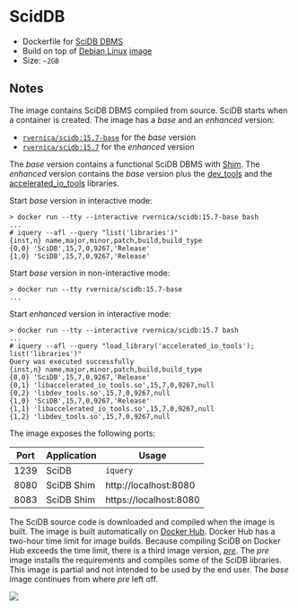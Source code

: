 ScidDB
======

*   Dockerfile for [SciDB DBMS](http://www.paradigm4.com/)
*   Build on top of [Debian Linux](https://www.debian.org/) [image](https://hub.docker.com/_/debian/)
*   Size: `~2GB`

Notes
-----

The image contains SciDB DBMS compiled from source. SciDB starts when a container is created. The image has a *base* and an *enhanced* version:

   * [`rvernica/scidb:15.7-base`](https://github.com/rvernica/docker-library/blob/master/scidb/15.7/Dockerfile.base) for the *base* version
   * [`rvernica/scidb:15.7`](https://github.com/rvernica/docker-library/blob/master/scidb/15.7/Dockerfile) for the *enhanced* version

The *base* version contains a functional SciDB DBMS with [Shim](https://github.com/Paradigm4/shim). The *enhanced* version contains the *base* version plus the [dev_tools](https://github.com/Paradigm4/dev_tools/) and the [accelerated_io_tools](https://github.com/Paradigm4/accelerated_io_tools) libraries.

Start *base* version in interactive mode:

    > docker run --tty --interactive rvernica/scidb:15.7-base bash
    ...
    # iquery --afl --query "list('libraries')"
    {inst,n} name,major,minor,patch,build,build_type
    {0,0} 'SciDB',15,7,0,9267,'Release'
    {1,0} 'SciDB',15,7,0,9267,'Release'

Start *base* version in non-interactive mode:

    > docker run --tty rvernica/scidb:15.7-base
    ...

Start *enhanced* version in interactive mode:

    > docker run --tty --interactive rvernica/scidb:15.7 bash
    ...
    # iquery --afl --query "load_library('accelerated_io_tools'); list('libraries')"
    Query was executed successfully
    {inst,n} name,major,minor,patch,build,build_type
    {0,0} 'SciDB',15,7,0,9267,'Release'
    {0,1} 'libaccelerated_io_tools.so',15,7,0,9267,null
    {0,2} 'libdev_tools.so',15,7,0,9267,null
    {1,0} 'SciDB',15,7,0,9267,'Release'
    {1,1} 'libaccelerated_io_tools.so',15,7,0,9267,null
    {1,2} 'libdev_tools.so',15,7,0,9267,null


The image exposes the following ports:

| Port | Application | Usage |
| --- | --- | --- |
| 1239 | SciDB      | `iquery`               |
| 8080 | SciDB Shim | http://localhost:8080  |
| 8083 | SciDB Shim | https://localhost:8080 |

The SciDB source code is downloaded and compiled when the image is built. The image is built automatically on [Docker Hub](https://hub.docker.com/). Docker Hub has a two-hour time limit for image builds. Because compiling SciDB on Docker Hub exceeds the time limit, there is a third image version, [*pre*](https://github.com/rvernica/docker-library/blob/master/scidb/15.7/Dockerfile.pre). The *pre* image installs the requirements and compiles some of the SciDB libraries. This image is partial and not intended to be used by the end user. The *base* image continues from where *pre* left off.


[![](https://badge.imagelayers.io/rvernica/scidb:latest.svg)](https://imagelayers.io/?images=rvernica/scidb:latest)
